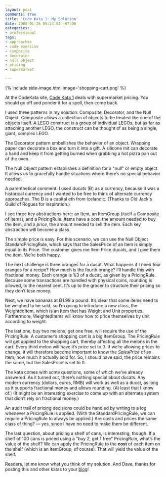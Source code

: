 ```yaml
---
layout: post
comments: true
title: 'Code Kata 1: My Solution'
date: 2008-01-26 05:24:54 -07:00
categories:
- professional
tags:
- approaches
- code exercise
- composite
- decorator
- null object
- pricing
- supermarket

---
```

{% include side-image.html image='shopping-cart.png' %}

At the CodeKata site, [Code Kata 1](http://web.archive.org/web/20131016084201/http://codekata.pragprog.com/2007/01/code_kata_one_s.html) deals with supermarket pricing. You should go off and ponder it for a spell, then come back.

I used three patterns in my solution: Composite, Decorator, and the Null Object. Composite allows a collection of objects to be treated like one of the objects itself. A LEGO construct is a group of individual LEGOs, but as far as attaching another LEGO, the construct can be thought of as being a single, giant, complex LEGO.

The Decorator pattern embellishes the behavior of an object. Wrapping paper can decorate a box and turn it into a gift. A silicone mit can decorate a hand and keep it from getting burned when grabbing a hot pizza pan out of the oven.

The Null Object pattern establishes a definition for a "null" or empty object. It allows us to gracefully handle situations where there’s no special behavior needed.

A parenthetical comment. I used ducats (Ð) as a currency, because it was a historical currency and I wanted to be free to think of alternate currency approaches. The Ð is a capital eth from Icelandic. (Thanks to Old Jack's Guild of Rogues for inspiration.)

I see three key abstractions here: an Item, an ItemGroup (itself a Composite of items), and a PricingRule. Items have a _cost_, the amount needed to buy the item, and a _price_, the amount needed to sell the item. Each key abstraction will become a class.

The simple price is easy. For this scenario, we can use the Null Object StandardPricingRule, which says that the SalesPrice of an Item is simply equal to its Price. The customer gives me Item.Price ducats, and I give them the item. We’re both happy.

The next challenge is three oranges for a ducat. What happens if I need four oranges for a recipe? How much is the fourth orange? I’ll handle this with fractional money. Each orange is 1/3 of a ducat, as given by a PricingRule. Because some transactions are handled with physical coins, rounding is allowed, to the nearest cent. It’s up to the grocer to structure their pricing so they don’t lose money.

Next, we have bananas at Ð1.99 a pound. It’s clear that some items need to be weighed to be sold, so I’m going to introduce a new class, the WeightedItem, which is an Item that has Weight and Unit properties. Furthermore, WeightedItems will know how to price themselves by unit according to weight.

The last one, buy two melons, get one free, will require the use of the PricingRule. A customer’s shopping cart is a big ItemGroup. The PricingRule will get applied to the shopping cart, thereby affecting all the melons in the cart. Every third melon will have it’s price set to 0\. If we’re allowing prices to change, it will therefore become important to know the _SalesPrice_ of an Item, how much it actually sold for. So, I should have said, the price remains the same, but the SalesPrice is set to 0.

The kata comes with some questions, some of which we’ve already answered. As it turned out, there’s nothing special about ducats. Any modern currency (dollars, euros, RMB) will work as well as a ducat, as long as it supports fractional money and allows rounding. (At least that I know of.) (It might be an interesting exercise to come up with an alternate system that didn’t rely on fractional money.)

An audit trail of pricing decisions could be handled by writing to a log whenever a PricingRule is applied. (With the StandardPricingRule, we can require a PricingRule to always be applied.) Are costs and prices the same class of thing? — yes, since I have no need to make them be different.

The last question, about pricing a shelf of cans, is interesting, though. If a shelf of 100 cans is priced using a "buy 2, get 1 free" PricingRule, what’s the value of the shelf? We can apply the PricingRule to the **cost** of each Item on the shelf (which is an ItemGroup, of course). That will yield the value of the shelf.

Readers, let me know what you think of my solution. And Dave, thanks for posting this and other katas to your [blog](http://codekata.com/)!
